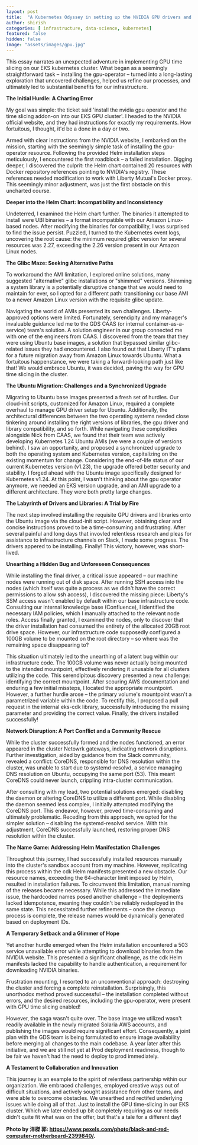 ```yaml
---
layout: post
title:  "A Kubernetes Odyssey in setting up the NVIDIA GPU drivers and time-slicing"
author: shirish
categories: [ infrastructure, data-science, kubernetes]
featured: false
hidden: false
image: "assets/images/gpu.jpg"
---
```


This essay narrates an unexpected adventure in implementing GPU time slicing on our EKS kubernetes cluster. What began as a seemingly straightforward task – installing the gpu-operator – turned into a long-lasting exploration that uncovered challenges, helped us refine our processes, and ultimately led to substantial benefits for our infrastructure.

**The Initial Hurdle: A Charting Error**

My goal was simple: the ticket said 'install the nvidia gpu operator and the time slicing addon-on into our EKS GPU cluster'. I headed to the NVIDIA official website, and they had instructions for exactly my requirements. How fortuitous, I thought, it'd be a done in a day or two.

Armed with clear instructions from the NVIDIA website, I embarked on the mission, starting with the seemingly simple task of installing the gpu-operator resource. Following the provided Helm installation steps meticulously, I encountered the first roadblock – a failed installation.  Digging deeper, I discovered the culprit: the Helm chart contained 20 resources with Docker repository references pointing to NVIDIA's registry.  These references needed modification to work with Liberty Mutual's Docker proxy.  This seemingly minor adjustment, was just the first obstacle on this uncharted course.

**Deeper into the Helm Chart: Incompatibility and Inconsistency**

Undeterred, I examined the Helm chart further. The binaries it attempted to install were UBI binaries – a format incompatible with our Amazon Linux-based nodes.  After modifying the binaries for compatibility, I was surprised to find the issue persist.  Puzzled, I turned to the Kubernetes event logs, uncovering the root cause: the minimum required glibc version for several resources was 2.27, exceeding the 2.26 version present in our Amazon Linux nodes.

**The Glibc Maze: Seeking Alternative Paths**

To workaround the AMI limitation, I explored online solutions, many suggested "alternative" glibc installations or "shimmed" versions.  Shimming a system library is a potentially disruptive change that we would need to maintain for ever, so I opted for a different path: transitioning our base AMI to a newer Amazon Linux version with the requisite glibc update.

Navigating the world of AMIs presented its own challenges. Liberty-approved options were limited.  Fortunately, serendipity and my manager's invaluable guidance led me to the GDS CAAS (or internal container-as-a-service) team's solution.  A solution engineer in our group connected me with one of the engineers from CAAS. I discovered from the team that they were using Ubuntu base images, a solution that bypassed similar glibc-related issues they had encountered.  I also found out that Liberty IT's plans for a future migration away from Amazon Linux towards Ubuntu. What a fortuitous happenstance, we were taking a forward-looking path just like that! We would embrace Ubuntu, it was decided, paving the way for  GPU time slicing in the cluster.

**The Ubuntu Migration: Challenges and a Synchronized Upgrade**

Migrating to Ubuntu base images presented a fresh set of hurdles.  Our cloud-init scripts, customized for Amazon Linux, required a complete overhaul to manage GPU driver setup for Ubuntu.  Additionally, the  architectural differences between the two operating systems needed close tinkering around installing the right versions of libraries, the gpu driver and library compatibility, and so forth.  While navigating these complexities alongside Nick from CAAS, we found that their team was actively developing Kubernetes 1.24 Ubuntu AMIs (we were a couple of versions behind). I saw an opportunity, and proposed a synchronized upgrade to both the operating system and Kubernetes version, capitalizing on the existing momentum for change. Considering the end-of-life status of our current Kubernetes version (v1.23), the upgrade offered better security and stability. I forged ahead with the Ubuntu image specifically designed for Kubernetes v1.24. At this point, I wasn't thinking about the gpu operator anymore, we needed an EKS version upgrade, and an AMI upgrade to a different architecture. They were both pretty large changes.

**The Labyrinth of Drivers and Libraries: A Trial by Fire**

The next step involved installing the requisite GPU drivers and libraries onto the Ubuntu image via the cloud-init script.  However, obtaining clear and concise instructions proved to be a time-consuming and frustrating. After several painful and long days that invovled relentless research and pleas for assistance to infrastructure channels on Slack, I made some progress. The drivers appered to be installing. Finally! This victory, however, was short-lived.

**Unearthing a Hidden Bug and Unforeseen Consequences**

While installing the final driver, a critical issue appeared – our machine nodes were running out of disk space. After running SSH access into the nodes (which itself was quite a process as we didn't have the correct permissions to allow ssh access), I discovered the missing piece: Liberty's SSM access wasn't enabled by default within our base infrastructure code.  Consulting our internal knowledge base (Confluence), I identified the necessary IAM policies, which I manually attached to the relevant node roles.  Access finally granted, I examined the nodes, only to discover that the driver installation had consumed the entirety of the allocated 20GB root drive space. However, our infrastructure code supposedly configured a 100GB volume to be mounted on the root directory – so where was the remaining space disappearing to?

This situation ultimately led to the unearthing of a latent bug within our infrastructure code. The 100GB volume was never actually being mounted to the intended mountpoint, effectively rendering it unusable for all clusters utilizing the code. This serendipitous discovery presented a new challenge: identifying the correct mountpoint. After scouring AWS documentation and enduring a few initial missteps, I located the appropriate mountpoint. However, a further hurdle arose – the primary volume's mountpoint wasn't a parametrized variable within the code. To rectify this, I proposed a pull request in the internal eks-cdk library, successfully introducing the missing parameter and providing the correct value. Finally, the drivers installed successfully!

**Network Disruption: A Port Conflict and a Community Rescue**

While the cluster successfully formed and the nodes functioned, an error appeared in the cluster Netowrk gateways, indicating network disruptions. Further investigation, aided by guidance from the Slack community, revealed a conflict: CoreDNS, responsible for DNS resolution within the cluster, was unable to start due to systemd-resolvd, a service managing DNS resolution on Ubuntu, occupying the same port (53). This meant CoreDNS could never launch, crippling intra-cluster communication.

After consulting with my lead, two potential solutions emerged: disabling the daemon or altering CoreDNS to utilize a different port. While disabling the daemon seemed less complex, I initially attempted modifying the CoreDNS port. This endeavor, however, proved time-consuming and ultimately problematic. Receding from this approach, we opted for the simpler solution – disabling the systemd-resolvd service. With this adjustment, CoreDNS successfully launched, restoring proper DNS resolution within the cluster.

**The Name Game: Addressing Helm Manifestation Challenges**

Throughout this journey, I had successfully installed resources manually into the cluster's sandbox account from my machine. However, replicating this process within the cdk Helm manifests presented a new obstacle. Our resource names, exceeding the 64-character limit imposed by Helm, resulted in installation failures. To circumvent this limitation, manual naming of the releases became necessary. While this addressed the immediate issue, the hardcoded names posed another challenge – the deployments lacked idempotence, meaning they couldn't be reliably redeployed in the same state. This necessitated further refinements – once the cleanup process is complete, the release names would be dynamically generated based on deployment IDs.

**A Temporary Setback and a Glimmer of Hope**

Yet another hurdle emerged when the Helm installation encountered a 503 service unavailable error while attempting to download binaries from the NVIDIA website. This presented a significant challenge, as the cdk Helm manifests lacked the capability to handle authentication, a requirement for downloading NVIDIA binaries.

Frustration mounting, I resorted to an unconventional approach: destroying the cluster and forcing a complete reinstallation. Surprisingly, this unorthodox method proved successful – the installation completed without errors, and the desired resources, including the gpu-operator, were present with GPU time slicing enabled!

However, the saga wasn't quite over. The base image we utilized wasn't readily available in the newly migrated Solaria AWS accounts, and publishing the images would require significant effort. Consequently, a joint plan with the GDS team is being formulated to ensure image availability before merging all changes to the main codebase. A year later after this initiative, and we are still not yet at Prod deployment readiness, though to be fair we haven't had the need to deploy to prod immediately.

**A Testament to Collaboration and Innovation**

This journey is an example to the spirit of relentless partnership within our organization. We embraced challenges, employed creative ways out of difficult situations, and actively sought assistance from other teams, and were able to overcome obstacles. We unearthed and rectifed underlying issues while doing all of that. Just to install the GPU time-slicing in our EKS cluster. Which we later ended up bit completely requiring as our needs didn't quite fit what was on the offer, but that's a tale for a different day!


__Photo by 洋榤 郭: https://www.pexels.com/photo/black-and-red-computer-motherboard-2399840/.__